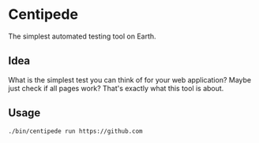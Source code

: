# Centipede

The simplest automated testing tool on Earth.

## Idea

What is the simplest test you can think of for your web application? Maybe just check if all pages work? That's exactly what this tool is about.

## Usage

```
./bin/centipede run https://github.com
```
